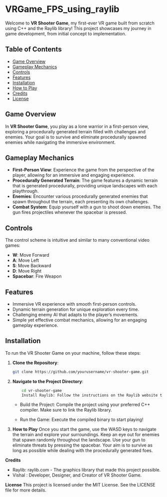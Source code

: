 # VRGame_FPS_using_raylib

Welcome to **VR Shooter Game**, my first-ever VR game built from scratch using C++ and the Raylib library! This project showcases my journey in game development, from initial concept to implementation. 



## Table of Contents

- [Game Overview](#game-overview)
- [Gameplay Mechanics](#gameplay-mechanics)
- [Controls](#controls)
- [Features](#features)
- [Installation](#installation)
- [How to Play](#how-to-play)
- [Credits](#credits)
- [License](#license)

## Game Overview

In **VR Shooter Game**, you play as a lone warrior in a first-person view, exploring a procedurally generated terrain filled with challenges and enemies. Your goal is to survive and eliminate procedurally spawned enemies while navigating the immersive environment.

## Gameplay Mechanics

- **First-Person View**: Experience the game from the perspective of the player, allowing for an immersive and engaging experience.
- **Procedurally Generated Terrain**: The game features a dynamic terrain that is generated procedurally, providing unique landscapes with each playthrough.
- **Enemies**: Encounter various procedurally generated enemies that spawn throughout the terrain, each presenting its own challenges.
- **Combat System**: Equip yourself with a gun to shoot down enemies. The gun fires projectiles whenever the spacebar is pressed.

## Controls

The control scheme is intuitive and similar to many conventional video games:

- **W**: Move Forward
- **A**: Move Left
- **S**: Move Backward
- **D**: Move Right
- **Spacebar**: Fire Weapon

## Features

- Immersive VR experience with smooth first-person controls.
- Dynamic terrain generation for unique exploration every time.
- Challenging enemy AI that adapts to the player’s movements.
- Simple yet effective combat mechanics, allowing for an engaging gameplay experience.

## Installation

To run the VR Shooter Game on your machine, follow these steps:

1. **Clone the Repository**: 
   ```bash
   git clone https://github.com/yourusername/vr-shooter-game.git
   ```
2. **Navigate to the Project Directory**:
    ```bash
        cd vr-shooter-game
        Install Raylib: Follow the instructions on the Raylib website to install the library for your platform.
    ```

    - Build the Project: Compile the project using your preferred C++ compiler. Make sure to link the Raylib library.

    - Run the Game: Execute the compiled binary to start playing!

3. **How to Play**
Once you start the game, use the WASD keys to navigate the terrain and explore your surroundings. Keep an eye out for enemies that spawn randomly throughout the landscape. Use your gun to eliminate threats by pressing the spacebar. Your aim is to survive as long as possible while dealing with the procedurally generated foes.

**Credits**
-   Raylib: raylib.com - The graphics library that made this project possible.
-   Vishal : Developer, Designer, and Creator of VR Shooter Game.

**License**
This project is licensed under the MIT License. See the LICENSE file for more details.